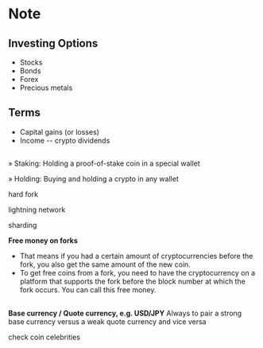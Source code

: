 # Note

## Investing Options

* Stocks
* Bonds
* Forex
* Precious metals

## Terms

* Capital gains \(or losses\) 
* Income -- crypto dividends

## 

» Staking: Holding a proof-of-stake coin in a special wallet 

» Holding: Buying and holding a crypto in any wallet



hard fork 

lightning network 

sharding

**Free money on forks**

* That means if you had a certain amount of cryptocurrencies before the fork, you also get the same amount of the new coin.
* To get free coins from a fork, you need to have the cryptocurrency on a platform that supports the fork before the block number at which the fork occurs. You can call this free money.



## 

**Base currency / Quote currency, e.g. USD/JPY** Always to pair a strong base currency versus a weak quote currency and vice versa

check coin celebrities



